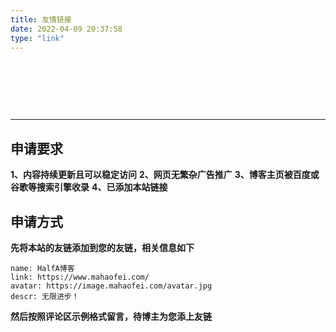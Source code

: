 ```yaml
---
title: 友情链接
date: 2022-04-09 20:37:58
type: "link" 
---
```




&emsp;

&emsp;

&emsp;

----



## 申请要求



**1、内容持续更新且可以稳定访问**
**2、网页无繁杂广告推广**
**3、博客主页被百度或谷歌等搜索引擎收录**
**4、已添加本站链接**



## 申请方式



**先将本站的友链添加到您的友链，相关信息如下**



```YML
name: HalfA博客
link: https://www.mahaofei.com/
avatar: https://image.mahaofei.com/avatar.jpg
descr: 无限进步！
```




**然后按照评论区示例格式留言，待博主为您添上友链**
